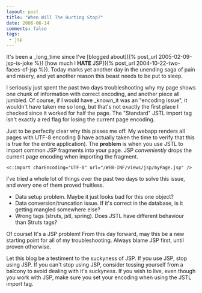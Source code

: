 ```yaml
---
layout: post
title: "When Will The Hurting Stop?"
date: 2006-06-14
comments: false
tags:
 - jsp
---
```


It's been a _long_time since I've [blogged about]({% post_url 2005-02-09-jsp-is-joke %}) [how much I **HATE** JSP]({% post_url 2004-10-22-two-faces-of-jsp %}). Today marks yet another day in the unending saga of pain and misery, and yet another reason this beast needs to be put to sleep.



I seriously just spent the past two days troubleshooting why my page shows one chunk of information with correct encoding, and another piece all jumbled. Of course, if I would have _known_it was an "encoding issue", it wouldn't have taken me so long, but that's not exactly the first place I checked since it worked for half the page. The "Standard" JSTL import tag isn't exactly a red flag for losing the current page encoding.



Just to be perfectly clear why this pisses me off. My webapp renders all pages with UTF-8 encoding (I have actually taken the time to verify that this is true for the entire application). The **problem** is when you use JSTL to import common JSP fragments into your page. JSP _conveniently_ drops the current page encoding when importing the fragment.



```
<c:import charEncoding="UTF-8" url="/WEB-INF/views/jsp/myPage.jsp" />
```



I've tried a whole lot of things over the past two days to solve this issue, and every one of them proved fruitless.


  - Data setup problem. Maybe it just looks bad for this one object?
  - Data conversion/truncation issue. If it's correct in the database, is it getting mangled somewhere else?
  - Wrong tags (struts, jstl, spring). Does JSTL have different behaviour than Struts tags?



Of course! It's a JSP problem! From this day forward, may this be a new starting point for all of my troubleshooting. Always blame JSP first, until proven otherwise.



Let this blog be a testiment to the suckyness of JSP. If you use JSP, stop using JSP. If you can't stop using JSP, consider tossing yourself from a balcony to avoid dealing with it's suckyness. If you wish to live, even though you work with JSP, make sure you set your encoding when using the JSTL import tag.
